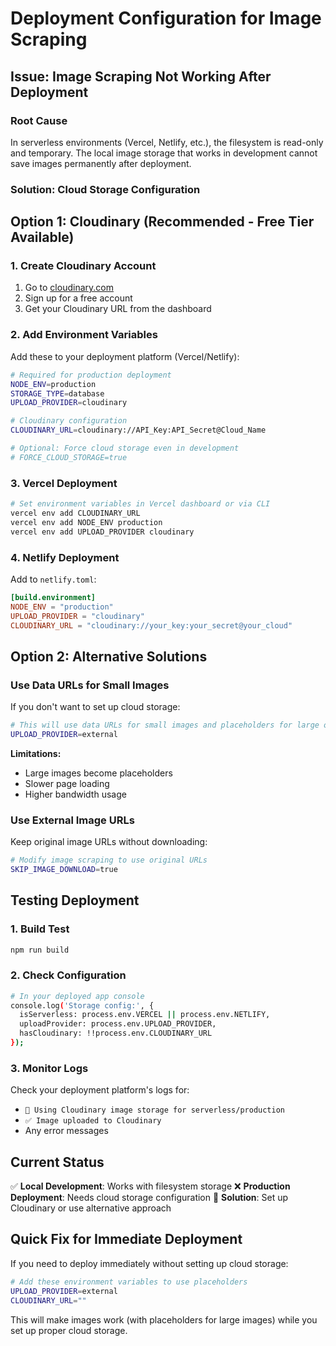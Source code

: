 # Deployment Configuration for Image Scraping

## Issue: Image Scraping Not Working After Deployment

### Root Cause
In serverless environments (Vercel, Netlify, etc.), the filesystem is read-only and temporary. The local image storage that works in development cannot save images permanently after deployment.

### Solution: Cloud Storage Configuration

## Option 1: Cloudinary (Recommended - Free Tier Available)

### 1. Create Cloudinary Account
1. Go to [cloudinary.com](https://cloudinary.com)
2. Sign up for a free account
3. Get your Cloudinary URL from the dashboard

### 2. Add Environment Variables
Add these to your deployment platform (Vercel/Netlify):

```bash
# Required for production deployment
NODE_ENV=production
STORAGE_TYPE=database
UPLOAD_PROVIDER=cloudinary

# Cloudinary configuration
CLOUDINARY_URL=cloudinary://API_Key:API_Secret@Cloud_Name

# Optional: Force cloud storage even in development
# FORCE_CLOUD_STORAGE=true
```

### 3. Vercel Deployment
```bash
# Set environment variables in Vercel dashboard or via CLI
vercel env add CLOUDINARY_URL
vercel env add NODE_ENV production
vercel env add UPLOAD_PROVIDER cloudinary
```

### 4. Netlify Deployment
Add to `netlify.toml`:
```toml
[build.environment]
NODE_ENV = "production"
UPLOAD_PROVIDER = "cloudinary"
CLOUDINARY_URL = "cloudinary://your_key:your_secret@your_cloud"
```

## Option 2: Alternative Solutions

### Use Data URLs for Small Images
If you don't want to set up cloud storage:

```bash
# This will use data URLs for small images and placeholders for large ones
UPLOAD_PROVIDER=external
```

**Limitations:**
- Large images become placeholders
- Slower page loading
- Higher bandwidth usage

### Use External Image URLs
Keep original image URLs without downloading:

```bash
# Modify image scraping to use original URLs
SKIP_IMAGE_DOWNLOAD=true
```

## Testing Deployment

### 1. Build Test
```bash
npm run build
```

### 2. Check Configuration
```bash
# In your deployed app console
console.log('Storage config:', {
  isServerless: process.env.VERCEL || process.env.NETLIFY,
  uploadProvider: process.env.UPLOAD_PROVIDER,
  hasCloudinary: !!process.env.CLOUDINARY_URL
});
```

### 3. Monitor Logs
Check your deployment platform's logs for:
- `📸 Using Cloudinary image storage for serverless/production`
- `✅ Image uploaded to Cloudinary`
- Any error messages

## Current Status

✅ **Local Development**: Works with filesystem storage
❌ **Production Deployment**: Needs cloud storage configuration
🔧 **Solution**: Set up Cloudinary or use alternative approach

## Quick Fix for Immediate Deployment

If you need to deploy immediately without setting up cloud storage:

```bash
# Add these environment variables to use placeholders
UPLOAD_PROVIDER=external
CLOUDINARY_URL=""
```

This will make images work (with placeholders for large images) while you set up proper cloud storage.
